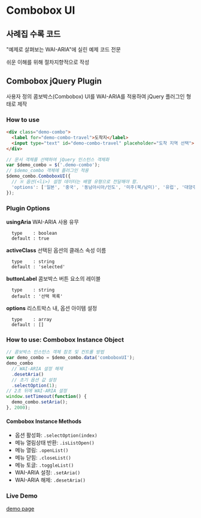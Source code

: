 Combobox UI
=========================
## 사례집 수록 코드

"예제로 살펴보는 WAI-ARIA"에 실린 예제 코드 전문

쉬운 이해를 위해 절차지향적으로 작성

## Combobox jQuery Plugin

사용자 정의 콤보박스(Combobox) UI를 WAI-ARIA를 적용하여 jQuery 플러그인 형태로 제작

### How to use
```html
<div class="demo-combo">
  <label for="demo-combo-travel">도착지</label>
  <input type="text" id="demo-combo-travel" placeholder="도착 지역 선택">
</div>
```
```javascript
// 문서 객체를 선택하여 jQuery 인스턴스 객체화
var $demo_combo = $('.demo-combo');
// $demo_combo 객체에 플러그인 적용
$demo_combo.ComboboxUI({
  // ※ 옵션(<li>) 설정 데이터는 배열 유형으로 전달해야 함.
  'options': ['일본', '중국', '동남아시아/인도', '미주(북/남미)', '유럽', '대양주/괌', '러시아/몽골/중앙아시아', '중동/아프리카']
});
```

### Plugin Options

**usingAria**
WAI-ARIA 사용 유무
```
  type    : boolean
  default : true
```
**activeClass**
선택된 옵션의 클래스 속성 이름
```
  type    : string
  default : 'selected'
```
**buttonLabel**
콤보박스 버튼 요소의 레이블
```
  type    : string
  default : '선택 목록'
```
**options**
리스트박스 내, 옵션 아이템 설정
```
  type    : array
  default : []
```

### How to use: Combobox Instance Object

```js
// 콤보박스 인스턴스 객체 참조 및 컨트롤 방법
var demo_combo = $demo_combo.data('comboboxUI');
demo_combo
  // WAI-ARIA 설정 해제
  .desetAria()
  // 초기 옵션 값 설정
  .selectOption(1);
// 2초 뒤에 WAI-ARIA 설정
window.setTimeout(function() {
  demo_combo.setAria();
}, 2000);
```

#### Combobox Instance Methods

- 옵션 활성화: `.selectOption(index)`
- 메뉴 열림상태 반환: `.isListOpen()`
- 메뉴 열림: `.openList()`
- 메뉴 닫힘: `.closeList()`
- 메뉴 토글: `.toggleList()`
- WAI-ARIA 설정: `.setAria()`
- WAI-ARIA 해제: `.desetAria()`

### Live Demo
[demo page](https://niawa.github.io/ARIA/21.%20combobox/index.html)